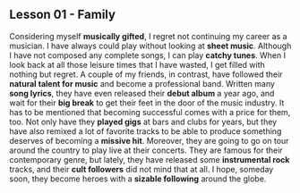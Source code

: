 ## Lesson 01 - Family

Considering myself **musically gifted**, I regret not continuing my career as a musician. I have always could play without looking at **sheet music**. Although I have not composed any complete songs, I can play **catchy tunes**. When I look back at all those leisure times that I have wasted, I get filled with nothing but regret. A couple of my friends, in contrast, have followed their **natural talent for music** and become a professional band. Written many **song lyrics**, they have even released their **debut album** a year ago, and wait for their **big break** to get their feet in the door of the music industry. It has to be mentioned that becoming successful comes with a price for them, too. Not only have they **played gigs** at bars and clubs for years, but they have also remixed a lot of favorite tracks to be able to produce something deserves of becoming a **missive hit**.
Moreover, they are going to go on tour around the country to play live at their concerts. They are famous for their contemporary genre, but lately, they have released some **instrumental rock** tracks, and their **cult followers** did not mind that at all. I hope, someday soon, they become heroes with a **sizable following** around the globe.
